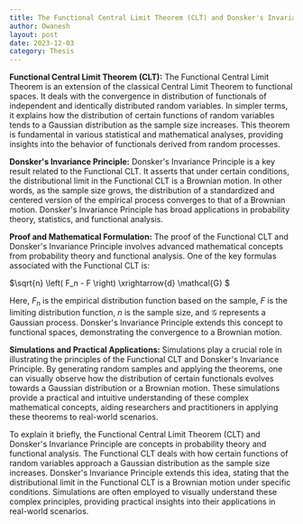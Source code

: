 ```yaml
---
title: The Functional Central Limit Theorem (CLT) and Donsker's Invariance Principle
author: Owanesh
layout: post
date: 2023-12-03
category: Thesis
--- 
```

**Functional Central Limit Theorem (CLT):** The Functional Central Limit Theorem is an extension of the classical Central Limit Theorem to functional spaces. It deals with the convergence in distribution of functionals of independent and identically distributed random variables. In simpler terms, it explains how the distribution of certain functions of random variables tends to a Gaussian distribution as the sample size increases. This theorem is fundamental in various statistical and mathematical analyses, providing insights into the behavior of functionals derived from random processes.

**Donsker's Invariance Principle:** Donsker's Invariance Principle is a key result related to the Functional CLT. It asserts that under certain conditions, the distributional limit in the Functional CLT is a Brownian motion. In other words, as the sample size grows, the distribution of a standardized and centered version of the empirical process converges to that of a Brownian motion. Donsker's Invariance Principle has broad applications in probability theory, statistics, and functional analysis.

**Proof and Mathematical Formulation:** The proof of the Functional CLT and Donsker's Invariance Principle involves advanced mathematical concepts from probability theory and functional analysis. One of the key formulas associated with the Functional CLT is:

$\sqrt{n} \left( F_n - F \right) \xrightarrow{d} \mathcal{G} $

Here, $F_n$ is the empirical distribution function based on the sample, $F$ is the limiting distribution function, $n$ is the sample size, and $\mathcal{G}$ represents a Gaussian process. Donsker's Invariance Principle extends this concept to functional spaces, demonstrating the convergence to a Brownian motion.

**Simulations and Practical Applications:** Simulations play a crucial role in illustrating the principles of the Functional CLT and Donsker's Invariance Principle. By generating random samples and applying the theorems, one can visually observe how the distribution of certain functionals evolves towards a Gaussian distribution or a Brownian motion. These simulations provide a practical and intuitive understanding of these complex mathematical concepts, aiding researchers and practitioners in applying these theorems to real-world scenarios.

To explain it briefly, the Functional Central Limit Theorem (CLT) and Donsker's Invariance Principle are concepts in probability theory and functional analysis. The Functional CLT deals with how certain functions of random variables approach a Gaussian distribution as the sample size increases. Donsker's Invariance Principle extends this idea, stating that the distributional limit in the Functional CLT is a Brownian motion under specific conditions. Simulations are often employed to visually understand these complex principles, providing practical insights into their applications in real-world scenarios.